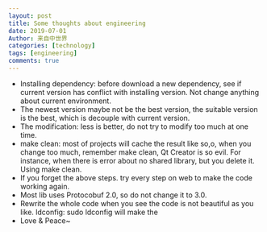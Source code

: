 ```yaml
---
layout: post
title: Some thoughts about engineering
date: 2019-07-01
Author: 来自中世界
categories: [technology]
tags: [engineering]
comments: true
---
```



- Installing dependency: before download a new dependency, see if current version has conflict with installing version. Not change anything about current environment.  
- The newest version maybe not be the best version, the suitable version is the best, which is decouple with current version.
- The modification: less is better, do not try to modify too much at one time.
- make clean: most of projects will cache the result like so,o, when you change too much, remember make clean, Qt Creator is so evil. For instance, when there is error about no shared library, but you delete it. Using make clean.
- If you forget the above steps. try every step on web to make the code working again. 
- Most lib uses Protocobuf 2.0, so do not change it to 3.0. 
- Rewrite the whole code when you see the code is not beautiful as you like.
ldconfig: sudo ldconfig will make the 
- Love & Peace~
